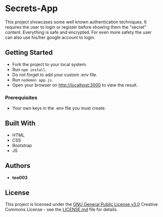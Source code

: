 # Secrets-App

This project showcases some well known authentication techniques. It requires the user to login or register before showing them the "secret" content. Everything is safe and encrypted. For even more safety the user can also use his/her google account to login.

## Getting Started

  - Fork the project to your local system.
  - Run `npm install`.
  - Do not forget to add your custom .env file.
  - Run `nodemon app.js`.
  - Open your browser on [http://localhost:3000](http://localhost:3000) to view the result.

### Prerequisites

  - Your own keys in the .env file you must create.

## Built With

  - HTML
  - CSS
  - Bootstrap
  - JS

## Authors

  - **teo003**

## License

This project is licensed under the [GNU General Public License v3.0](LICENSE.md)
Creative Commons License - see the [LICENSE.md](LICENSE.md) file for
details.
